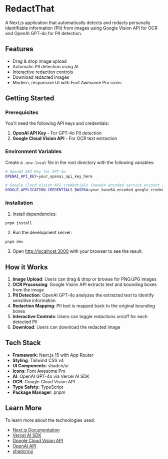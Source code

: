 # RedactThat

A Next.js application that automatically detects and redacts personally identifiable information (PII) from images using Google Vision API for OCR and OpenAI GPT-4o for PII detection.

## Features

- Drag & drop image upload
- Automatic PII detection using AI
- Interactive redaction controls
- Download redacted images
- Modern, responsive UI with Font Awesome Pro icons

## Getting Started

### Prerequisites

You'll need the following API keys and credentials:

1. **OpenAI API Key** - For GPT-4o PII detection
2. **Google Cloud Vision API** - For OCR text extraction

### Environment Variables

Create a `.env.local` file in the root directory with the following variables:

```bash
# OpenAI API Key for GPT-4o
OPENAI_API_KEY=your_openai_api_key_here

# Google Cloud Vision API credentials (base64 encoded service account JSON)
GOOGLE_APPLICATION_CREDENTIALS_BASE64=your_base64_encoded_google_credentials_here
```

### Installation

1. Install dependencies:
```bash
pnpm install
```

2. Run the development server:
```bash
pnpm dev
```

3. Open [http://localhost:3000](http://localhost:3000) with your browser to see the result.

## How it Works

1. **Image Upload**: Users can drag & drop or browse for PNG/JPG images
2. **OCR Processing**: Google Vision API extracts text and bounding boxes from the image
3. **PII Detection**: OpenAI GPT-4o analyzes the extracted text to identify sensitive information
4. **Redaction Mapping**: PII text is mapped back to the original bounding boxes
5. **Interactive Controls**: Users can toggle redactions on/off for each detected PII
6. **Download**: Users can download the redacted image

## Tech Stack

- **Framework**: Next.js 15 with App Router
- **Styling**: Tailwind CSS v4
- **UI Components**: shadcn/ui
- **Icons**: Font Awesome Pro
- **AI**: OpenAI GPT-4o via Vercel AI SDK
- **OCR**: Google Cloud Vision API
- **Type Safety**: TypeScript
- **Package Manager**: pnpm

## Learn More

To learn more about the technologies used:

- [Next.js Documentation](https://nextjs.org/docs)
- [Vercel AI SDK](https://sdk.vercel.ai/docs)
- [Google Cloud Vision API](https://cloud.google.com/vision/docs)
- [OpenAI API](https://platform.openai.com/docs)
- [shadcn/ui](https://ui.shadcn.com/)
